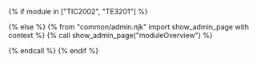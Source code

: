 {% if module in ["TIC2002", "TE3201"] %}

<include src="index-{{ module | lower }}.mbdf" />

{% else %}
  {% from "common/admin.njk" import show_admin_page with context %}
  {% call show_admin_page("moduleOverview") %}

<div id="admin-moduleOverview-anchor"></div>
<div id="admin-moduleOverview">
  <include src="moduleOverview.md#main" />
</div>

  {% endcall %}
{% endif %}
